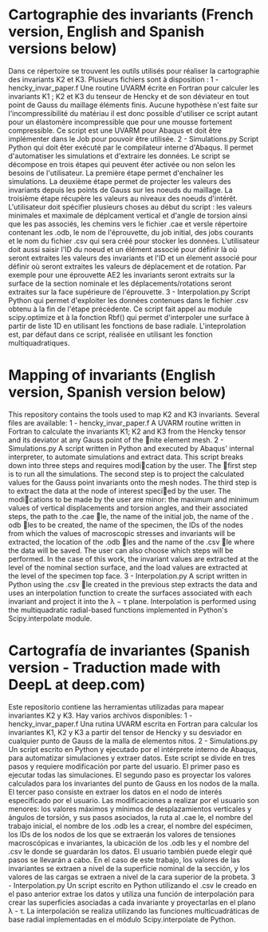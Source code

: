 #  Cartographie des invariants (French version, English and Spanish versions below)
Dans ce répertoire se trouvent les outils utilisés pour réaliser la cartographie des invariants K2 et K3. 
Plusieurs fichiers sont à disposition :
  1 - hencky_invar_paper.f
      Une routine UVARM écrite en Fortran pour calculer les invariants K1 ; K2 et K3 du tenseur de Hencky et de son déviateur
      en tout point de Gauss du maillage éléments finis. Aucune hypothèse n'est faite sur l'incompressibilité du matériau il
      est donc possible d'utiliser ce script autant pour un élastomère incompressible que pour une mousse fortement compressible. 
      Ce script est une UVARM pour Abaqus et doit être implémenter dans le Job pour pouvoir être utilisée.
  2 - Simulations.py
      Script Python qui doit êter exécuté par le compilateur interne d'Abaqus. Il permet d'automatiser les simulations et d'extraire
      les données. Le script se décompose en trois étapes qui peuvent êter activée ou non selon les besoins de l'utilisateur. La première
      étape permet d'enchaîner les simulations. La deuxième étape permet de projecter les valeurs des invariants depuis les points de 
      Gauss sur les noeuds du maillage. La troisième étape récupère les valeurs au niveaux des noeuds d'intérêt. 
      L'utilisateur doit spécifier plusieurs choses au début du script : les valeurs minimales et maximale de déplcament vertical et
      d'angle de torsion ainsi que les pas associés, les chemins vers le fichier .cae et versle répertoire contenant les .odb, le nom
      de l'éprouvette, du job initial, des jobs courants et le nom du fichier .csv qui sera créé pour stocker les données.
      L'utilisateur doit aussi saisir l'ID du noeud et un élément associé pour définir là où seront extraites les valeurs des invariants
      et l'ID et un élement associé pour définir où seront extraites les valeurs de déplacement et de rotation. Par exemple pour une
      éprouvette AE2 les invariants seront extraits sur la surface de la section nominale et les déplacements/rotations seront extraites
      sur la face supérieure de l'éprouvette. 
  3 - Interpolation.py
      Script Python qui permet d'exploiter les données contenues dans le fichier .csv obtenu à la fin de l'étape précédente. Ce script
      fait appel au module scipy.optimize et à la fonction Rbf() qui permet d'interpoler une surface à partir de liste 1D en utilisant 
      les fonctions de base radiale. L'inteprolation est, par défaut dans ce script, réalisée en utilisant les fonction multiquadratiques.

#  Mapping of invariants (English version, Spanish version below)
This repository contains the tools used to map K2 and K3 invariants. Several files are available:
  1 - hencky_invar_paper.f
      A UVARM routine written in Fortran to calculate the invariants K1; K2 and K3 from the Hencky tensor and its
      deviator at any Gauss point of the nite element mesh.
  2 - Simulations.py
      A script written in Python and executed by Abaqus' internal interpreter, to automate simulations and extract data.
      This script breaks down into three steps and requires modication by the user. The first step is to run all the
      simulations. The second step is to project the calculated values for the Gauss point invariants onto the mesh nodes.
      The third step is to extract the data at the node of interest specied by the user. The modications to be made
      by the user are minor: the maximum and minimum values of vertical displacements and torsion angles, and their
      associated steps, the path to the .cae le, the name of the initial job, the name of the . odb les to be created, the
      name of the specimen, the IDs of the nodes from which the values of macroscopic stresses and invariants will be
      extracted, the location of the .odb les and the name of the .csv le where the data will be saved. The user can also
      choose which steps will be performed. In the case of this work, the invariant values are extracted at the level of the
      nominal section surface, and the load values are extracted at the level of the specimen top face.
  3 - Interpolation.py
      A script written in Python using the .csv le created in the previous step extracts the data and uses an interpolation
      function to create the surfaces associated with each invariant and project it into the λ − τ plane. Interpolation is
      performed using the multiquadratic radial-based functions implemented in Python's Scipy.interpolate module.

#  Cartografía de invariantes (Spanish version - Traduction made with DeepL at deep.com)
Este repositorio contiene las herramientas utilizadas para mapear invariantes K2 y K3. Hay varios archivos disponibles:
  1 - hencky_invar_paper.f
      Una rutina UVARM escrita en Fortran para calcular los invariantes K1, K2 y K3 a partir del tensor de Hencky y su
      desviador en cualquier punto de Gauss de la malla de elementos nitos.
  2 - Simulations.py
      Un script escrito en Python y ejecutado por el intérprete interno de Abaqus, para automatizar simulaciones y extraer datos.
      Este script se divide en tres pasos y requiere modificación por parte del usuario. El primer paso es ejecutar todas las simulaciones.
      El segundo paso es proyectar los valores calculados para los invariantes del punto de Gauss en los nodos de la malla. El tercer paso
      consiste en extraer los datos en el nodo de interés especificado por el usuario. Las modificaciones a realizar por el usuario son menores:
      los valores máximos y mínimos de desplazamientos verticales y ángulos de torsión, y sus pasos asociados, la ruta al .cae le, el nombre del
      trabajo inicial, el nombre de los .odb les a crear, el nombre del espécimen, los IDs de los nodos de los que se extraerán los valores de
      tensiones macroscópicas e invariantes, la ubicación de los .odb les y el nombre del .csv le donde se guardarán los datos. El usuario
      también puede elegir qué pasos se llevarán a cabo. En el caso de este trabajo, los valores de las invariantes se extraen a nivel de la
      superficie nominal de la sección, y los valores de las cargas se extraen a nivel de la cara superior de la probeta.
  3 - Interpolation.py
       Un script escrito en Python utilizando el .csv le creado en el paso anterior extrae los datos y utiliza una función de interpolación para
       crear las superficies asociadas a cada invariante y proyectarlas en el plano λ - τ. La interpolación se realiza utilizando las funciones
       multicuadráticas de base radial implementadas en el módulo Scipy.interpolate de Python.      
